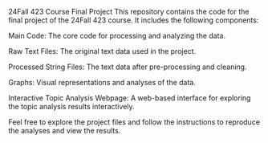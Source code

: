 24Fall 423 Course Final Project
This repository contains the code for the final project of the 24Fall 423 course. It includes the following components:

Main Code: The core code for processing and analyzing the data.

Raw Text Files: The original text data used in the project.

Processed String Files: The text data after pre-processing and cleaning.

Graphs: Visual representations and analyses of the data.

Interactive Topic Analysis Webpage: A web-based interface for exploring the topic analysis results interactively.

Feel free to explore the project files and follow the instructions to reproduce the analyses and view the results.
